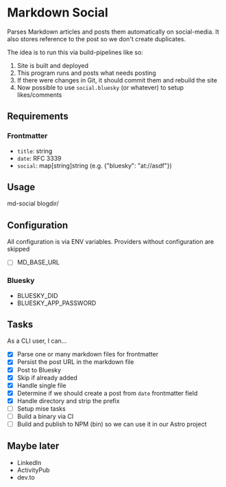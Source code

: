# Markdown Social

Parses Markdown articles and posts them automatically on social-media. It also stores reference to the post so we don't create duplicates.

The idea is to run this via build-pipelines like so:

1. Site is built and deployed
2. This program runs and posts what needs posting
3. If there were changes in Git, it should commit them and rebuild the site
4. Now possible to use `social.bluesky` (or whatever) to setup likes/comments

## Requirements

### Frontmatter

- `title`: string
- `date`: RFC 3339
- `social`: map[string]string (e.g. {"bluesky": "at://asdf"})

## Usage

md-social blogdir/

## Configuration

All configuration is via ENV variables. Providers without configuration are skipped

- [ ] MD_BASE_URL

### Bluesky

- BLUESKY_DID
- BLUESKY_APP_PASSWORD

## Tasks

As a CLI user, I can...

- [x] Parse one or many markdown files for frontmatter
- [x] Persist the post URL in the markdown file
- [x] Post to Bluesky
- [x] Skip if already added
- [x] Handle single file
- [x] Determine if we should create a post from `date` frontmatter field
- [x] Handle directory and strip the prefix
- [ ] Setup mise tasks
- [ ] Build a binary via CI
- [ ] Build and publish to NPM (bin) so we can use it in our Astro project

## Maybe later

- LinkedIn
- ActivityPub
- dev.to
